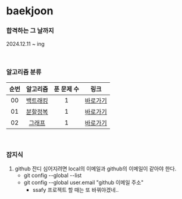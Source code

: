 # baekjoon

### 합격하는 그 날까지
2024.12.11 ~ ing

<br>

### 알고리즘 분류
|          순번          |        알고리즘         |         푼 문제 수          |        링크         |
| :-----: | :-----: | :-----: | :-----: |
| 00 | <a href="algorithm/src/backtracking" target="_blank">백트래킹</a> | 1 | <a href="algorithm/src/backtracking">바로가기</a> |
| 01 | <a href="algorithm/src/DivideAndConquer" target="_blank">분할정복</a> | 1 | <a href="algorithm/src/DivideAndConquer">바로가기</a> |
| 02 | <a href="algorithm/src/graph" target="_blank">그래프</a> | 1 | <a href="algorithm/src/graph">바로가기</a> |


<br>

### 잡지식

1. github 잔디 심어지려면 local의 이메일과 github의 이메일이 같아야 한다.
    - git config --global --list
    - git config --global user.email "github 이메일 주소"
        - ssafy 프로젝트 할 때는 또 바꿔야겠네..